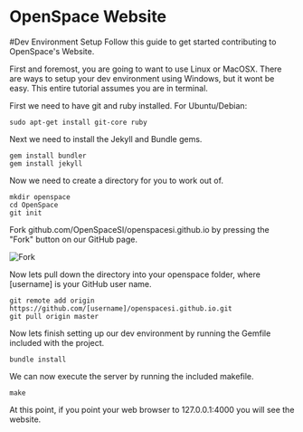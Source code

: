 OpenSpace Website
=================

#Dev Environment Setup
Follow this guide to get started contributing to OpenSpace's Website.

First and foremost, you are going to want to use Linux or MacOSX. There are ways to setup your dev environment using Windows, but it wont be easy. This entire tutorial assumes you are in terminal.

First we need to have git and ruby installed. For Ubuntu/Debian:

```
sudo apt-get install git-core ruby
```

Next we need to install the Jekyll and Bundle gems.

```
gem install bundler
gem install jekyll
```

Now we need to create a directory for you to work out of.

```
mkdir openspace
cd OpenSpace
git init
```

Fork github.com/OpenSpaceSI/openspacesi.github.io by pressing the "Fork" button on our GitHub page.

![](https://github-images.s3.amazonaws.com/help/bootcamp/Bootcamp-Fork.png "Fork")

Now lets pull down the directory into your openspace folder, where [username] is your GitHub user name.

```
git remote add origin https://github.com/[username]/openspacesi.github.io.git
git pull origin master
```

Now lets finish setting up our dev environment by running the Gemfile included with the project.

```
bundle install
```

We can now execute the server by running the included makefile.

```
make
```

At this point, if you point your web browser to 127.0.0.1:4000 you will see the website.
